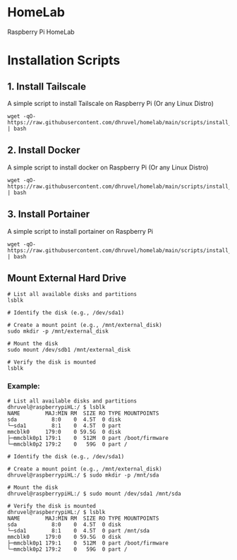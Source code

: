 # HomeLab
Raspberry Pi HomeLab

# Installation Scripts

## 1. Install Tailscale
A simple script to install Tailscale on Raspberry Pi (Or any Linux Distro)
```
wget -qO- https://raw.githubusercontent.com/dhruvel/homelab/main/scripts/install_tailscale.sh | bash
```

## 2. Install Docker
A simple script to install docker on Raspberry Pi (Or any Linux Distro)
```
wget -qO- https://raw.githubusercontent.com/dhruvel/homelab/main/scripts/install_docker.sh | bash
```
## 3. Install Portainer
A simple script to install portainer on Raspberry Pi
```
wget -qO- https://raw.githubusercontent.com/dhruvel/homelab/main/scripts/install_portainer.sh | bash
```

## Mount External Hard Drive

```
# List all available disks and partitions
lsblk

# Identify the disk (e.g., /dev/sda1)

# Create a mount point (e.g., /mnt/external_disk)
sudo mkdir -p /mnt/external_disk

# Mount the disk
sudo mount /dev/sdb1 /mnt/external_disk

# Verify the disk is mounted
lsblk
```
### Example:
```
# List all available disks and partitions
dhruvel@raspberrypiHL:/ $ lsblk
NAME        MAJ:MIN RM  SIZE RO TYPE MOUNTPOINTS
sda           8:0    0  4.5T  0 disk 
└─sda1        8:1    0  4.5T  0 part 
mmcblk0     179:0    0 59.5G  0 disk 
├─mmcblk0p1 179:1    0  512M  0 part /boot/firmware
└─mmcblk0p2 179:2    0   59G  0 part /

# Identify the disk (e.g., /dev/sda1)

# Create a mount point (e.g., /mnt/external_disk)
dhruvel@raspberrypiHL:/ $ sudo mkdir -p /mnt/sda

# Mount the disk
dhruvel@raspberrypiHL:/ $ sudo mount /dev/sda1 /mnt/sda

# Verify the disk is mounted
dhruvel@raspberrypiHL:/ $ lsblk
NAME        MAJ:MIN RM  SIZE RO TYPE MOUNTPOINTS
sda           8:0    0  4.5T  0 disk 
└─sda1        8:1    0  4.5T  0 part /mnt/sda
mmcblk0     179:0    0 59.5G  0 disk 
├─mmcblk0p1 179:1    0  512M  0 part /boot/firmware
└─mmcblk0p2 179:2    0   59G  0 part /
```

